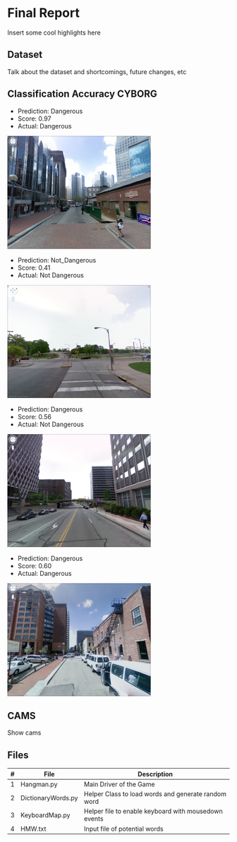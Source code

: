 # Final Report
Insert some cool highlights here

## Dataset 
Talk about the dataset and shortcomings, future changes, etc

## Classification Accuracy CYBORG
 - Prediction: Dangerous
 - Score: 0.97
 - Actual: Dangerous
<img src="https://github.com/Byron-Dowling/Assets/blob/main/Driving_Test_Data/000160_2.jpg" width = "325" height = "256"/>

 - Prediction: Not_Dangerous
 - Score: 0.41
 - Actual: Not Dangerous
<img src="https://github.com/Byron-Dowling/Assets/blob/main/Driving_Test_Data/000004_2.jpg" width = "325" height = "256"/>

 - Prediction: Dangerous
 - Score: 0.56
 - Actual: Not Dangerous
<img src="https://github.com/Byron-Dowling/Assets/blob/main/Driving_Test_Data/000015_2.jpg" width = "325" height = "256"/>

 - Prediction: Dangerous
 - Score: 0.60
 - Actual: Dangerous
<img src="https://github.com/Byron-Dowling/Assets/blob/main/Driving_Test_Data/000052_2.jpg" width = "325" height = "256"/>

## CAMS
Show cams

## Files
|   #    | File                    | Description                                          |
| :---:  | ----------------------- | ---------------------------------------------------- |
|   1    | Hangman.py              | Main Driver of the Game                              |
|   2    | DictionaryWords.py      | Helper Class to load words and generate random word  |
|   3    | KeyboardMap.py          | Helper file to enable keyboard with mousedown events |
|   4    | HMW.txt                 | Input file of potential words                        |
